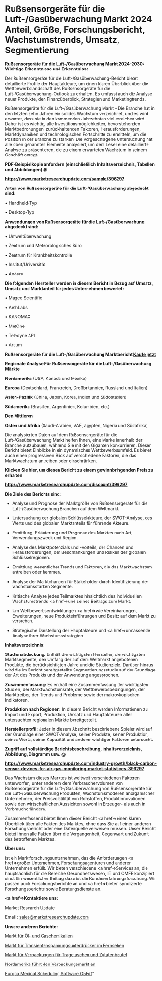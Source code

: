 # Rußsensorgeräte für die Luft-/Gasüberwachung Markt 2024 Anteil, Größe, Forschungsbericht, Wachstumstrends, Umsatz, Segmentierung

<strong>Rußsensorgeräte für die Luft-/Gasüberwachung Markt 2024-2030: Wichtige Erkenntnisse und Erkenntnisse</strong>

Der Rußsensorgeräte für die Luft-/Gasüberwachung-Bericht bietet detaillierte Profile der Hauptakteure, um einen klaren Überblick über die Wettbewerbslandschaft des Rußsensorgeräte für die Luft-/Gasüberwachung-Outlook zu erhalten. Es umfasst auch die Analyse neuer Produkte, den Finanzüberblick, Strategien und Marketingtrends.

Rußsensorgeräte für die Luft-/Gasüberwachung Markt - Die Branche hat in den letzten zehn Jahren ein solides Wachstum verzeichnet, und es wird erwartet, dass sie in den kommenden Jahrzehnten viel erreichen wird. Daher ist es wichtig, alle Investitionsmöglichkeiten, bevorstehenden Marktbedrohungen, zurückhaltenden Faktoren, Herausforderungen, Marktdynamiken und technologischen Fortschritte zu ermitteln, um die Position in der Branche zu stärken. Die vorgeschlagene Untersuchung hat alle oben genannten Elemente analysiert, um dem Leser eine detaillierte Analyse zu präsentieren, die zu einem erwarteten Wachstum in seinem Geschäft anregt.



<strong><b>PDF-Beispielkopie anfordern (einschließlich Inhaltsverzeichnis, Tabellen und Abbildungen) @ </b></strong>

<strong><a href=https://www.marketresearchupdate.com/sample/396297>

<strong>https://www.marketresearchupdate.com/sample/396297</u></a></strong></strong>



<strong>Arten von Rußsensorgeräte für die Luft-/Gasüberwachung abgedeckt sind:</strong>

• Handheld-Typ

• Desktop-Typ



<strong>Anwendungen von Rußsensorgeräte für die Luft-/Gasüberwachung abgedeckt sind:</strong>

• Umweltüberwachung

• Zentrum und Meteorologisches Büro

• Zentrum für Krankheitskontrolle

• Institut/Universität

• Andere



<strong>Die folgenden Hersteller werden in diesem Bericht in Bezug auf Umsatz, Umsatz und Marktanteil für jedes Unternehmen bewertet:</strong>

• Magee Scientific

• AethLabs

• KANOMAX

• MetOne

• Teledyne API

• Artium



<strong>Rußsensorgeräte für die Luft-/Gasüberwachung Marktbericht <a href=https://www.marketresearchupdate.com/buynow/396297>Kaufe jetzt</a></strong>



<strong>Regionale Analyse Für Rußsensorgeräte für die Luft-/Gasüberwachung Märkte</strong>



<strong>Nordamerika</strong> (USA, Kanada und Mexiko)



<strong>Europa</strong> (Deutschland, Frankreich, Großbritannien, Russland und Italien)



<strong>Asien-Pazifik</strong> (China, Japan, Korea, Indien und Südostasien)



<strong>Südamerika</strong> (Brasilien, Argentinien, Kolumbien, etc.)



<strong>Den Mittleren</strong> 

<strong>Osten und Afrika</strong> (Saudi-Arabien, VAE, ägypten, Nigeria und Südafrika)

Die analysierten Daten auf dem Rußsensorgeräte für die Luft-/Gasüberwachung Markt helfen Ihnen, eine Marke innerhalb der Branche aufzubauen, während Sie mit den Giganten konkurrieren. Dieser Bericht bietet Einblicke in ein dynamisches Wettbewerbsumfeld. Es bietet auch einen progressiven Blick auf verschiedene Faktoren, die das Marktwachstum antreiben oder einschränken.



<strong>Klicken Sie hier, um diesen Bericht zu einem gewinnbringenden Preis zu erhalten
</strong>

<strong><a href=https://www.marketresearchupdate.com/discount/396297>https://www.marketresearchupdate.com/discount/396297</b></u></strong></a>



<strong>Die Ziele des Berichts sind:</strong>

- Analyse und Prognose der Marktgröße von Rußsensorgeräte für die Luft-/Gasüberwachung Branchen auf dem Weltmarkt.

- Untersuchung der globalen Schlüsselakteure, der SWOT-Analyse, des Werts und des globalen Marktanteils für führende Akteure.

- Ermittlung, Erläuterung und Prognose des Marktes nach Art, Verwendungszweck und Region.

- Analyse des Marktpotenzials und -vorteils, der Chancen und Herausforderungen, der Beschränkungen und Risiken der globalen Schlüsselregionen.

- Ermittlung wesentlicher Trends und Faktoren, die das Marktwachstum antreiben oder hemmen.

- Analyse der Marktchancen für Stakeholder durch Identifizierung der wachstumsstarken Segmente.

- Kritische Analyse jedes Teilmarktes hinsichtlich des individuellen Wachstumstrends <a href=>und</a> seines Beitrags zum Markt.

- Um Wettbewerbsentwicklungen <a href=>wie</a> Vereinbarungen, Erweiterungen, neue Produkteinführungen und Besitz auf dem Markt zu verstehen.

- Strategische Darstellung der Hauptakteure und <a href=>umfas</a>sende Analyse ihrer Wachstumsstrategien.



<strong>Inhaltsverzeichnis:</strong>



<strong>Studienabdeckung:</strong> Enthält die wichtigsten Hersteller, die wichtigsten Marktsegmente, den Umfang der auf dem Weltmarkt angebotenen Produkte, die berücksichtigten Jahre und die Studienziele. Darüber hinaus wird die im Bericht bereitgestellte Segmentierungsstudie auf der Grundlage der Art des Produkts und der Anwendung angesprochen.



<strong>Zusammenfassung:</strong> Es enthält eine Zusammenfassung der wichtigsten Studien, der Marktwachstumsrate, der Wettbewerbsbedingungen, der Markttreiber, der Trends und Probleme sowie der makroskopischen Indikatoren.



<strong>Produktion nach Regionen:</strong> In diesem Bericht werden Informationen zu Import und Export, Produktion, Umsatz und Hauptakteuren aller untersuchten regionalen Märkte bereitgestellt.



<strong>Herstellerprofil:</strong> Jeder in diesem Abschnitt beschriebene Spieler wird auf der Grundlage einer SWOT-Analyse, seiner Produkte, seiner Produktion, seines Werts, seiner Kapazität und anderer wichtiger Faktoren untersucht.



<strong><b>Zugriff auf vollständige Berichtsbeschreibung, Inhaltsverzeichnis, Abbildung, Diagramm usw. @ </b></strong>

<strong><a href=https://www.marketresearchupdate.com/industry-growth/black-carbon-sensor-devices-for-air-gas-monitoring-market-statistices-396297>https://www.marketresearchupdate.com/industry-growth/black-carbon-sensor-devices-for-air-gas-monitoring-market-statistices-396297</a></strong>

Das Wachstum dieses Marktes ist weltweit verschiedenen Faktoren unterworfen, unter anderem dem Verbrauchervolumen von Rußsensorgeräte für die Luft-/Gasüberwachung von Rußsensorgeräte für die Luft-/Gasüberwachung Produkten, Wachstumsmodellen anorganischer Unternehmen, der Preisvolatilität von Rohstoffen, Produktinnovationen sowie den wirtschaftlichen Aussichten sowohl in Erzeuger- als auch in Verbraucherländern.

Zusammenfassend bietet Ihnen dieser Bericht <a href=>einen</a> klaren Überblick über alle Fakten des Marktes, ohne dass Sie auf einen anderen Forschungsbericht oder eine Datenquelle verweisen müssen. Unser Bericht bietet Ihnen alle Fakten über die Vergangenheit, Gegenwart und Zukunft des betroffenen Marktes.



<strong>Über uns:</strong>

 ist ein Marktforschungsunternehmen, das die Anforderungen <a href=>großer</a> Unternehmen, Forschungsagenturen und anderer Unternehmen erfüllt. Wir bieten verschiedene <a href=>Services</a> an, die hauptsächlich für die Bereiche Gesundheitswesen, IT und CMFE konzipiert sind. Ein wesentlicher Beitrag dazu ist die Kundenerfahrungsforschung. Wir passen auch Forschungsberichte an und <a href=>bieten</a> syndizierte Forschungsberichte sowie Beratungsdienste an.



<strong><a href=>Kontaktiere uns:</a></strong>

Market Research Update

Email : sales@marketresearchupdate.com



<strong>Unsere anderen Berichte:</strong>

<a href=https://www.linkedin.com/pulse/oil-gas-chemicals-market-demand-future-scope>Markt für Öl- und Gaschemikalien</a>

<a href=https://www.linkedin.com/pulse/transient-voltage-suppressors-tvs-market-research>Markt für Transientenspannungsunterdrücker im Fernsehen</a>

<a href=https://www.linkedin.com/pulse/tote-ingredient-bags-packagings-market-analysis>Markt für Verpackungen für Tragetaschen und Zutatenbeutel</a>

<a href=https://www.linkedin.com/pulse/north-america-led-packaging-market-new-report-future-scope>Nordamerika führt den Verpackungsmarkt an</a>

<a href=https://www.linkedin.com/pulse/europe-medical-scheduling-software-o5fdf/>Europa Medical Scheduling Software O5Fdf</a>"
